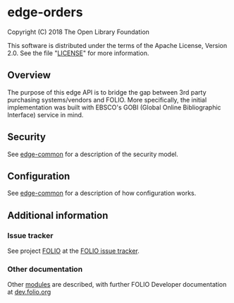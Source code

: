 # edge-orders

Copyright (C) 2018 The Open Library Foundation

This software is distributed under the terms of the Apache License,
Version 2.0. See the file "[LICENSE](LICENSE)" for more information.

## Overview

The purpose of this edge API is to bridge the gap between 3rd party purchasing systems/vendors and FOLIO.  More specifically, the initial implementation was built with EBSCO's GOBI (Global Online Bibliographic Interface) service in mind.  

## Security

See [edge-common](https://github.com/folio-org/edge-common) for a description of the security model.

## Configuration

See [edge-common](https://github.com/folio-org/edge-common) for a description of how configuration works.

## Additional information

### Issue tracker

See project [FOLIO](https://issues.folio.org/browse/EDGORDERS)
at the [FOLIO issue tracker](https://dev.folio.org/guidelines/issue-tracker).

### Other documentation

Other [modules](https://dev.folio.org/source-code/#server-side) are described,
with further FOLIO Developer documentation at [dev.folio.org](https://dev.folio.org/)

